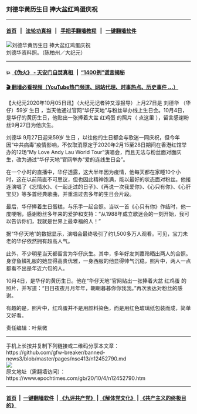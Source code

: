 ### 刘德华黄历生日 捧大盆红鸡蛋庆祝
------------------------

#### [首页](https://github.com/gfw-breaker/banned-news3/blob/master/README.md) &nbsp;&nbsp;|&nbsp;&nbsp; [法轮功真相](https://github.com/begood0513/basic/blob/master/README.md)  &nbsp;&nbsp;|&nbsp;&nbsp; [手把手翻墙教程](https://github.com/gfw-breaker/guides/wiki)  &nbsp;&nbsp;|&nbsp;&nbsp; [一键翻墙软件](https://github.com/gfw-breaker/nogfw/blob/master/README.md)  



<div><img alt="刘德华黄历生日 捧大盆红鸡蛋庆祝" class="attachment-djy_600_400 size-djy_600_400 wp-post-image" src="https://i.epochtimes.com/assets/uploads/2017/08/1708100618112384-600x400.jpg"/>
<div class="caption">
 刘德华资料照。（陈柏州／大纪元）
</div></div><hr/>

#### 💥 [《伪火》 - 天安门自焚真相 ](http://158.247.195.190:10000/videos/blog/weihuo.html)&nbsp; |&nbsp; [“1400例”谎言揭秘  ](http://158.247.195.190:10000/videos/blog/jiexi1400.html)

#### [ 🎬  翻墙必看视频（YouTube热门频道、网站代理、时事热点、历史事件 ...）](https://github.com/gfw-breaker/links/blob/master/banned.md)

<div><p>
 【大纪元2020年10月05日讯】（大纪元记者钟又淳报导）上月27日是
 <ok href="https://www.epochtimes.com/gb/tag/%E5%88%98%E5%BE%B7%E5%8D%8E.html">
  刘德华
 </ok>
 （华仔）59岁
 <ok href="https://www.epochtimes.com/gb/tag/%E7%94%9F%E6%97%A5.html">
  生日
 </ok>
 ，当天他通过官网“华仔天地”与粉丝举办线上生日会。10月4日，是华仔的黄历生日，他贴出一张捧着大盆
 <ok href="https://www.epochtimes.com/gb/tag/%E7%BA%A2%E9%B8%A1%E8%9B%8B.html">
  红鸡蛋
 </ok>
 的照片（
 <ok href="http://www.awc618.com/%E8%8F%AF%E5%8D%9A/?lang=zh-hant" rel="noopener noreferrer" target="_blank">
  点这里
 </ok>
 ），留言感谢粉丝9月27日为他庆生。
</p>
<p>
 <ok href="https://www.epochtimes.com/gb/tag/%E5%88%98%E5%BE%B7%E5%8D%8E.html">
  刘德华
 </ok>
 9月27日迎来59岁
 <ok href="https://www.epochtimes.com/gb/tag/%E7%94%9F%E6%97%A5.html">
  生日
 </ok>
 ，以往他的生日都会与歌迷一同庆祝，但今年因“中共病毒”疫情影响，不仅取消原定于2020年2月15至28日期间在香港红馆举办的12场“My Love Andy Lau World Tour”演唱会，而且无法与粉丝面对面庆生，改为通过“华仔天地”官网举办“爱的连线生日会”。
</p>
<p>
 在一个小时的直播中，华仔透露，这大半年因为疫情，他每天都在家睡10个小时，这在以前简直不可思议，但也因此精神饱满，能以最好的状态面对粉丝。他接连演唱了《忘情水》、《一起走过的日子》、《再说一次我爱你》、《心只有你》、《心肝宝贝》等多首经典歌曲，并重温过去多年的生日会片段。
</p>
<p>
 最后，华仔捧着生日蛋糕，与乐手一起合照。当以一首《心只有你》作结时，他一度哽咽，感谢粉丝多年来的爱护和支持：“从1988年成立歌迷会的一刻开始，我可以告诉你们，我就是世界上最幸福的人！”
</p>
<p>
 据“华仔天地”的数据显示，演唱会最终吸引了约1,500多万人观看。可见，宝刀未老的华仔依然拥有超高人气。
</p>
<p>
 此外，不少明星当天都留言为华仔庆生。其中，多年好友刘嘉玲晒出两人的合照。身穿鱼鳞礼服的她显得高贵优雅，一身西服的他显得帅气沉稳，照片中，两人一点都看不出是年近六旬的人。
</p>
<p>
 10月4日，是华仔的黄历生日。他在“华仔天地”官网贴出一张捧着大盆
 <ok href="https://www.epochtimes.com/gb/tag/%E7%BA%A2%E9%B8%A1%E8%9B%8B.html">
  红鸡蛋
 </ok>
 的照片，并写道：“日日夜夜月月年年，朝朝暮暮你你我我。”再次表达对粉丝的感谢。
</p>
<p>
 有趣的是，照片中，红鸡蛋并不是用颜料染色，而是用红色玻璃纸包装而成，简单又好看。
</p>
<p>
 责任编辑：叶紫微
</p>
</div>
<hr/>
手机上长按并复制下列链接或二维码分享本文章：<br/>
https://github.com/gfw-breaker/banned-news3/blob/master/pages/nsc413/n12452790.md <br/>
<a href='https://github.com/gfw-breaker/banned-news3/blob/master/pages/nsc413/n12452790.md'><img src='https://github.com/gfw-breaker/banned-news3/blob/master/pages/nsc413/n12452790.md.png'/></a> <br/>
原文地址（需翻墙访问）：https://www.epochtimes.com/gb/20/10/4/n12452790.htm


------------------------
#### [首页](https://github.com/gfw-breaker/banned-news3/blob/master/README.md) &nbsp;|&nbsp; [一键翻墙软件](https://github.com/gfw-breaker/nogfw/blob/master/README.md) &nbsp;| [《九评共产党》](https://github.com/gfw-breaker/9ping.md/blob/master/README.md#九评之一评共产党是什么) | [《解体党文化》](https://github.com/gfw-breaker/jtdwh.md/blob/master/README.md) | [《共产主义的终极目的》](https://github.com/gfw-breaker/gczydzjmd.md/blob/master/README.md)


<img src='http://gfw-breaker.win/banned-news3/pages/nsc413/n12452790.md' width='0px' height='0px'/>